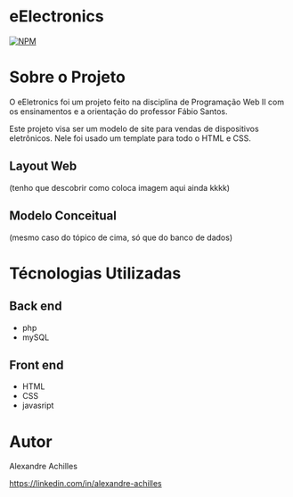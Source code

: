 # eElectronics

[![NPM](https://img.shields.io/npm/l/react)](https://github.com/AlexAchilles/eElectronics/blob/master/LICENSE)

# Sobre o Projeto
O eEletronics foi um projeto feito na disciplina de Programação Web II com os ensinamentos e a orientação do professor Fábio Santos.

Este projeto visa ser um modelo de site para vendas de dispositivos eletrônicos. Nele foi usado um template para todo o HTML e CSS.

## Layout Web 
(tenho que descobrir como coloca imagem aqui ainda kkkk)

## Modelo Conceitual
(mesmo caso do tópico de cima, só que do banco de dados)

# Técnologias Utilizadas
## Back end
- php
- mySQL

## Front end
- HTML
- CSS
- javasript

# Autor
Alexandre Achilles

https://linkedin.com/in/alexandre-achilles
